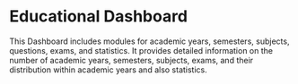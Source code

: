 # Educational Dashboard
This Dashboard includes modules for academic years, semesters, subjects, questions, exams, and statistics. It provides detailed information on the number of academic years, semesters, subjects, exams, and their distribution within academic years and also statistics.
